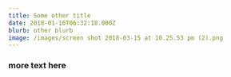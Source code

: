 ```yaml
---
title: Some other title
date: 2018-01-16T06:32:18.000Z
blurb: other blurb
image: /images/screen shot 2018-03-15 at 10.25.53 pm (2).png
---
```

### more text here
